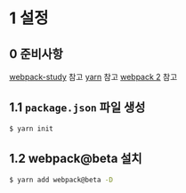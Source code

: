 # 1 설정

## 0 준비사항
[webpack-study](https://github.com/gyp2017/webpack-study) 참고
[yarn](https://yarnpkg.com/) 참고
[webpack 2](https://webpack.js.org/) 참고


## 1.1 `package.json` 파일 생성
```sh
$ yarn init
```

## 1.2 webpack@beta 설치
```sh
$ yarn add webpack@beta -D
```
